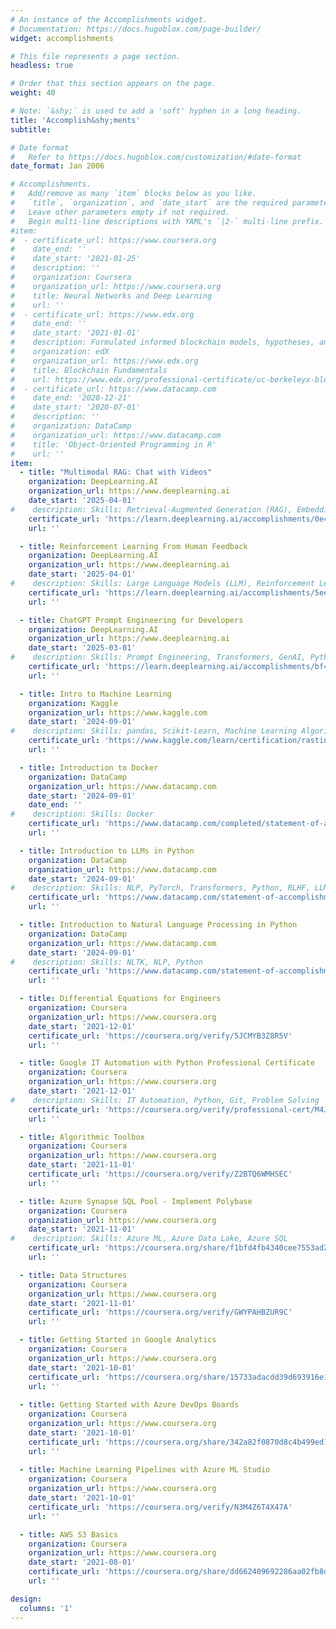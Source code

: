 ```yaml
---
# An instance of the Accomplishments widget.
# Documentation: https://docs.hugoblox.com/page-builder/
widget: accomplishments

# This file represents a page section.
headless: true

# Order that this section appears on the page.
weight: 40

# Note: `&shy;` is used to add a 'soft' hyphen in a long heading.
title: 'Accomplish&shy;ments'
subtitle:

# Date format
#   Refer to https://docs.hugoblox.com/customization/#date-format
date_format: Jan 2006

# Accomplishments.
#   Add/remove as many `item` blocks below as you like.
#   `title`, `organization`, and `date_start` are the required parameters.
#   Leave other parameters empty if not required.
#   Begin multi-line descriptions with YAML's `|2-` multi-line prefix.
#item:
#  - certificate_url: https://www.coursera.org
#    date_end: ''
#    date_start: '2021-01-25'
#    description: ''
#    organization: Coursera
#    organization_url: https://www.coursera.org
#    title: Neural Networks and Deep Learning
#    url: ''
#  - certificate_url: https://www.edx.org
#    date_end: ''
#    date_start: '2021-01-01'
#    description: Formulated informed blockchain models, hypotheses, and use cases.
#    organization: edX
#    organization_url: https://www.edx.org
#    title: Blockchain Fundamentals
#    url: https://www.edx.org/professional-certificate/uc-berkeleyx-blockchain-fundamentals
#  - certificate_url: https://www.datacamp.com
#    date_end: '2020-12-21'
#    date_start: '2020-07-01'
#    description: ''
#    organization: DataCamp
#    organization_url: https://www.datacamp.com
#    title: 'Object-Oriented Programming in R'
#    url: ''
item:
  - title: "Multimodal RAG: Chat with Videos"
    organization: DeepLearning.AI
    organization_url: https://www.deeplearning.ai
    date_start: '2025-04-01'
#    description: Skills: Retrieval-Augmented Generation (RAG), Embeddings, Natural Language Processing (NLP), Vector Databases
    certificate_url: 'https://learn.deeplearning.ai/accomplishments/0e4ad4b6-f867-49f9-920d-1210b9476ec4?usp=sharing'
    url: ''

  - title: Reinforcement Learning From Human Feedback
    organization: DeepLearning.AI
    organization_url: https://www.deeplearning.ai
    date_start: '2025-04-01'
#    description: Skills: Large Language Models (LLM), Reinforcement Learning from Human Feedback (RLHF), Python
    certificate_url: 'https://learn.deeplearning.ai/accomplishments/5ee24a16-c206-4791-9c39-ffc25a32a7fc?usp=sharing'
    url: ''

  - title: ChatGPT Prompt Engineering for Developers
    organization: DeepLearning.AI
    organization_url: https://www.deeplearning.ai
    date_start: '2025-03-01'
#    description: Skills: Prompt Engineering, Transformers, GenAI, Python
    certificate_url: 'https://learn.deeplearning.ai/accomplishments/bf4ea686-bbbb-446b-ad86-8d793b07b4f6?usp=sharing'
    url: ''

  - title: Intro to Machine Learning
    organization: Kaggle
    organization_url: https://www.kaggle.com
    date_start: '2024-09-01'
#    description: Skills: pandas, Scikit-Learn, Machine Learning Algorithms, Python
    certificate_url: 'https://www.kaggle.com/learn/certification/rastin99/intro-to-machine-learning'
    url: ''

  - title: Introduction to Docker
    organization: DataCamp
    organization_url: https://www.datacamp.com
    date_start: '2024-09-01'
    date_end: ''
#    description: Skills: Docker
    certificate_url: 'https://www.datacamp.com/completed/statement-of-accomplishment/course/128fa1ae18b9255f3cdaf900db1d65b8bf0d17b0'
    url: ''

  - title: Introduction to LLMs in Python
    organization: DataCamp
    organization_url: https://www.datacamp.com
    date_start: '2024-09-01'
#    description: Skills: NLP, PyTorch, Transformers, Python, RLHF, LLMs, SciPy
    certificate_url: 'https://www.datacamp.com/statement-of-accomplishment/course/a54aa6ff6368b30c28f087de3f6bc107040ee2c4?raw=1'
    url: ''

  - title: Introduction to Natural Language Processing in Python
    organization: DataCamp
    organization_url: https://www.datacamp.com
    date_start: '2024-09-01'
#    description: Skills: NLTK, NLP, Python
    certificate_url: 'https://www.datacamp.com/statement-of-accomplishment/course/ea8a185c77ac7559eef25acf8654e679ca6a710d?raw=1'
    url: ''

  - title: Differential Equations for Engineers
    organization: Coursera
    organization_url: https://www.coursera.org
    date_start: '2021-12-01'
    certificate_url: 'https://coursera.org/verify/5JCMYB3Z8R5V'
    url: ''

  - title: Google IT Automation with Python Professional Certificate
    organization: Coursera
    organization_url: https://www.coursera.org
    date_start: '2021-12-01'
#    description: Skills: IT Automation, Python, Git, Problem Solving
    certificate_url: 'https://coursera.org/verify/professional-cert/M4JMJB2GNFR7'
    url: ''

  - title: Algorithmic Toolbox
    organization: Coursera
    organization_url: https://www.coursera.org
    date_start: '2021-11-01'
    certificate_url: 'https://coursera.org/verify/Z2BTQ6WMHSEC'
    url: ''

  - title: Azure Synapse SQL Pool - Implement Polybase
    organization: Coursera
    organization_url: https://www.coursera.org
    date_start: '2021-11-01'
#    description: Skills: Azure ML, Azure Data Lake, Azure SQL
    certificate_url: 'https://coursera.org/share/f1bfd4fb4340cee7553ad2a80c759768'
    url: ''

  - title: Data Structures
    organization: Coursera
    organization_url: https://www.coursera.org
    date_start: '2021-11-01'
    certificate_url: 'https://coursera.org/verify/GWYPAHBZUR9C'
    url: ''

  - title: Getting Started in Google Analytics
    organization: Coursera
    organization_url: https://www.coursera.org
    date_start: '2021-10-01'
    certificate_url: 'https://coursera.org/share/15733adacdd39d693916e1b135a0ec08'
    url: ''
    
  - title: Getting Started with Azure DevOps Boards
    organization: Coursera
    organization_url: https://www.coursera.org
    date_start: '2021-10-01'
    certificate_url: 'https://coursera.org/share/342a82f0870d8c4b499ed1eb38dc8730'
    url: ''
    
  - title: Machine Learning Pipelines with Azure ML Studio
    organization: Coursera
    organization_url: https://www.coursera.org
    date_start: '2021-10-01'
    certificate_url: 'https://coursera.org/verify/N3M4Z6T4X47A'
    url: ''

  - title: AWS S3 Basics
    organization: Coursera
    organization_url: https://www.coursera.org
    date_start: '2021-08-01'
    certificate_url: 'https://coursera.org/share/dd662409692286aa02fb8d6766a92139'
    url: ''

design:
  columns: '1'
---
```

